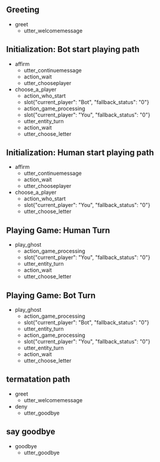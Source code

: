 ## Greeting
* greet
  - utter_welcomemessage

## Initialization: Bot start playing path
* affirm
  - utter_continuemessage
  - action_wait
  - utter_chooseplayer
* choose_a_player
  - action_who_start
  - slot{"current_player": "Bot", "fallback_status": "0"}
  - action_game_processing
  - slot{"current_player": "You", "fallback_status": "0"}
  - utter_entity_turn
  - action_wait
  - utter_choose_letter
  
## Initialization: Human start playing path 
* affirm
  - utter_continuemessage
  - action_wait
  - utter_chooseplayer
* choose_a_player
  - action_who_start
  - slot{"current_player": "You", "fallback_status": "0"}
  - utter_choose_letter

## Playing Game: Human Turn
* play_ghost
  - action_game_processing
  - slot{"current_player": "You", "fallback_status": "0"}
  - utter_entity_turn
  - action_wait
  - utter_choose_letter

## Playing Game: Bot Turn
* play_ghost
  - action_game_processing
  - slot{"current_player": "Bot", "fallback_status": "0"}
  - utter_entity_turn
  - action_game_processing
  - slot{"current_player": "You", "fallback_status": "0"}
  - utter_entity_turn
  - action_wait
  - utter_choose_letter

## termatation path
* greet
  - utter_welcomemessage
* deny
  - utter_goodbye

## say goodbye
* goodbye
  - utter_goodbye